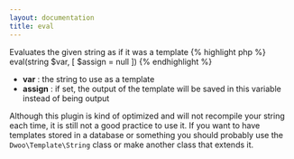 ```yaml
---
layout: documentation
title: eval
---
```


Evaluates the given string as if it was a template
{% highlight php %}
eval(string $var, [ $assign = null ])
{% endhighlight %}

* **var** : the string to use as a template
* **assign** : if set, the output of the template will be saved in this variable instead of being output

Although this plugin is kind of optimized and will not recompile your string each time, it is still not a good practice to use it. If you want to have templates stored in a database or something you should probably use the `Dwoo\Template\String` class or make another class that extends it.